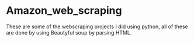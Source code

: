 # Amazon_web_scraping
These are some of the webscraping projects I did using python, all of these are done by using Beautyful soup by parsing HTML.



